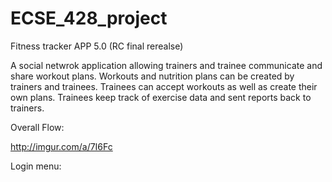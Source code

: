 # ECSE_428_project
Fitness tracker APP 5.0 (RC final rerealse)

A social netwrok application allowing trainers and trainee communicate and share workout plans. Workouts and nutrition plans can be created by trainers and trainees. Trainees can accept workouts as well as create their own plans. Trainees keep track of exercise data and sent reports back to trainers. 

Overall Flow:

http://imgur.com/a/7I6Fc

Login menu: 

